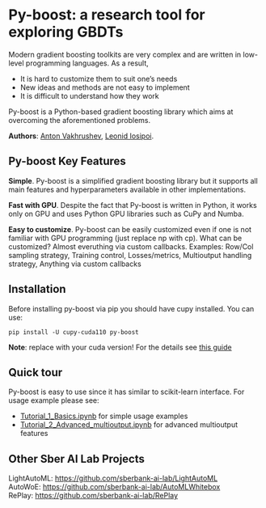# Py-boost: a research tool for exploring GBDTs

Modern gradient boosting toolkits are very complex and are written in low-level programming languages. As a result,

* It is hard to customize them to suit one’s needs 
* New ideas and methods are not easy to implement
* It is difficult to understand how they work

Py-boost is a Python-based gradient boosting library which aims at overcoming the aforementioned problems. 

**Authors**: [Anton Vakhrushev](https://kaggle.com/btbpanda), [Leonid Iosipoi](http://iosipoi.com/).


## Py-boost Key Features

**Simple**. Py-boost is a simplified gradient boosting library but it supports all main features and hyperparameters available in other implementations.

**Fast with GPU**. Despite the fact that Py-boost is written in Python, it works only on GPU and uses Python GPU libraries such as CuPy and Numba.

**Easy to customize**. Py-boost can be easily customized even if one is not familiar with GPU programming (just replace np with cp).  What can be customized? Almost everuthing via custom callbacks. Examples: Row/Col sampling strategy, Training control, Losses/metrics, Multioutput handling strategy, Anything via custom callbacks


## Installation

Before installing py-boost via pip you should have cupy installed. You can use:

`pip install -U cupy-cuda110 py-boost`

**Note**: replace with your cuda version! For the details see [this guide](https://docs.cupy.dev/en/stable/install.html)


## Quick tour

Py-boost is easy to use since it has similar to scikit-learn interface. For usage example please see:

* [Tutorial_1_Basics.ipynb](https://github.com/sberbank-ai-lab/Py-Boost/blob/master/Tutorial_1_Basics.ipynb) for simple usage examples
* [Tutorial_2_Advanced_multioutput.ipynb](https://github.com/sberbank-ai-lab/Py-Boost/blob/master/Tutorial_2_Advanced_multioutput.ipynb) for advanced multioutput features



## Other Sber AI Lab Projects
LightAutoML: https://github.com/sberbank-ai-lab/LightAutoML  
AutoWoE: https://github.com/sberbank-ai-lab/AutoMLWhitebox  
RePlay: https://github.com/sberbank-ai-lab/RePlay  


